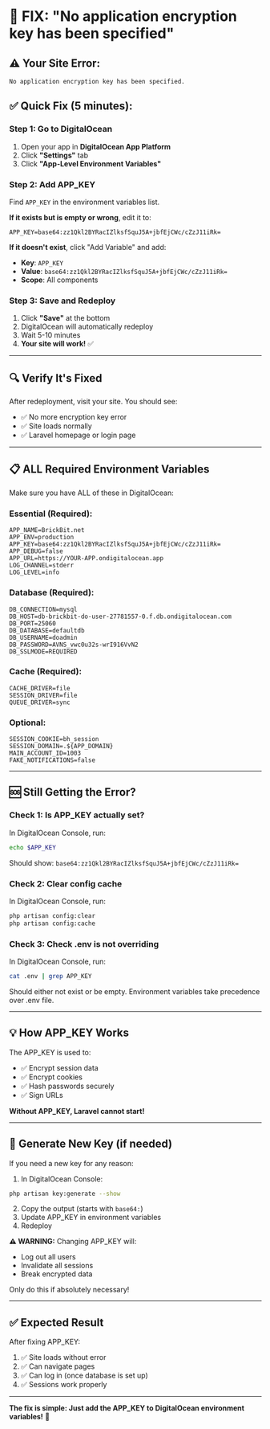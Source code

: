 # 🔑 FIX: "No application encryption key has been specified"

## ⚠️ Your Site Error:
```
No application encryption key has been specified.
```

## ✅ Quick Fix (5 minutes):

### Step 1: Go to DigitalOcean
1. Open your app in **DigitalOcean App Platform**
2. Click **"Settings"** tab
3. Click **"App-Level Environment Variables"**

### Step 2: Add APP_KEY

Find `APP_KEY` in the environment variables list.

**If it exists but is empty or wrong**, edit it to:
```
APP_KEY=base64:zz1Qkl2BYRacIZlksfSquJ5A+jbfEjCWc/cZzJ11iRk=
```

**If it doesn't exist**, click "Add Variable" and add:
- **Key**: `APP_KEY`
- **Value**: `base64:zz1Qkl2BYRacIZlksfSquJ5A+jbfEjCWc/cZzJ11iRk=`
- **Scope**: All components

### Step 3: Save and Redeploy

1. Click **"Save"** at the bottom
2. DigitalOcean will automatically redeploy
3. Wait 5-10 minutes
4. **Your site will work!** ✅

---

## 🔍 Verify It's Fixed

After redeployment, visit your site. You should see:
- ✅ No more encryption key error
- ✅ Site loads normally
- ✅ Laravel homepage or login page

---

## 📋 ALL Required Environment Variables

Make sure you have ALL of these in DigitalOcean:

### **Essential (Required):**
```
APP_NAME=BrickBit.net
APP_ENV=production
APP_KEY=base64:zz1Qkl2BYRacIZlksfSquJ5A+jbfEjCWc/cZzJ11iRk=
APP_DEBUG=false
APP_URL=https://YOUR-APP.ondigitalocean.app
LOG_CHANNEL=stderr
LOG_LEVEL=info
```

### **Database (Required):**
```
DB_CONNECTION=mysql
DB_HOST=db-brickbit-do-user-27781557-0.f.db.ondigitalocean.com
DB_PORT=25060
DB_DATABASE=defaultdb
DB_USERNAME=doadmin
DB_PASSWORD=AVNS_vwc0u32s-wrI916VvN2
DB_SSLMODE=REQUIRED
```

### **Cache (Required):**
```
CACHE_DRIVER=file
SESSION_DRIVER=file
QUEUE_DRIVER=sync
```

### **Optional:**
```
SESSION_COOKIE=bh_session
SESSION_DOMAIN=.${APP_DOMAIN}
MAIN_ACCOUNT_ID=1003
FAKE_NOTIFICATIONS=false
```

---

## 🆘 Still Getting the Error?

### Check 1: Is APP_KEY actually set?
In DigitalOcean Console, run:
```bash
echo $APP_KEY
```

Should show: `base64:zz1Qkl2BYRacIZlksfSquJ5A+jbfEjCWc/cZzJ11iRk=`

### Check 2: Clear config cache
In DigitalOcean Console, run:
```bash
php artisan config:clear
php artisan config:cache
```

### Check 3: Check .env is not overriding
In DigitalOcean Console, run:
```bash
cat .env | grep APP_KEY
```

Should either not exist or be empty. Environment variables take precedence over .env file.

---

## 💡 How APP_KEY Works

The APP_KEY is used to:
- ✅ Encrypt session data
- ✅ Encrypt cookies
- ✅ Hash passwords securely
- ✅ Sign URLs

**Without APP_KEY, Laravel cannot start!**

---

## 🔄 Generate New Key (if needed)

If you need a new key for any reason:

1. In DigitalOcean Console:
```bash
php artisan key:generate --show
```

2. Copy the output (starts with `base64:`)
3. Update APP_KEY in environment variables
4. Redeploy

**⚠️ WARNING:** Changing APP_KEY will:
- Log out all users
- Invalidate all sessions
- Break encrypted data

Only do this if absolutely necessary!

---

## ✅ Expected Result

After fixing APP_KEY:
1. ✅ Site loads without error
2. ✅ Can navigate pages
3. ✅ Can log in (once database is set up)
4. ✅ Sessions work properly

---

**The fix is simple: Just add the APP_KEY to DigitalOcean environment variables!** 🎉